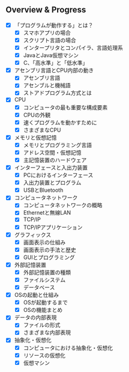 ## Overview & Progress

- [x] 「プログラムが動作する」とは？
  - [x] スマホアプリの場合
  - [x] スクリプト言語の場合
  - [x] インタープリタとコンパイラ、言語処理系
  - [x] JavaとJava仮想マシン
  - [x] C、「高水準」と「低水準」
- [x] アセンブリ言語とCPU内部の動き
  - [x] アセンブリ言語
  - [x] アセンブルと機械語
  - [x] ストアドプログラム方式とは
- [x] CPU
  - [x] コンピュータの最も重要な構成要素
  - [x] CPUの外観
  - [x] 速くプログラムを動かすために
  - [x] さまざまなCPU
- [x] メモリと仮想記憶
  - [x] メモリとプログラミング言語
  - [x] アドレス空間・仮想記憶
  - [x] 主記憶装置のハードウェア
- [x] インターフェースと入出力装置
  - [x] PCにおけるインターフェース
  - [x] 入出力装置とプログラム
  - [x] USBとBluetooth
- [x] コンピュータネットワーク
  - [x] コンピュータネットワークの概略
  - [x] Ethernetと無線LAN
  - [x] TCP/IP
  - [x] TCP/IPアプリケーション
- [x] グラフィックス
  - [x] 画面表示の仕組み
  - [x] 画面表示の手法と歴史
  - [x] GUIとプログラミング
- [x] 外部記憶装置
  - [x] 外部記憶装置の種類
  - [x] ファイルシステム
  - [x] データベース
- [x] OSの起動と仕組み
  - [x] OSが起動するまで
  - [x] OSの機能まとめ
- [x] データの内部表現
  - [x] ファイルの形式
  - [x] さまざまな内部表現
- [x] 抽象化・仮想化
  - [x] コンピュータにおける抽象化・仮想化
  - [x] リソースの仮想化
  - [x] 仮想マシン
